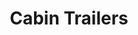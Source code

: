 ---
title: "Cabin Trailers"
description: "Our Cabin Trailers provide a comfortable, mobile living space perfect for long-term use. Custom-built with modern amenities, they are designed to offer maximum comfort and durability."
thumbnail_image: "wp-content/uploads/2019/09/cabin.jpg"
---